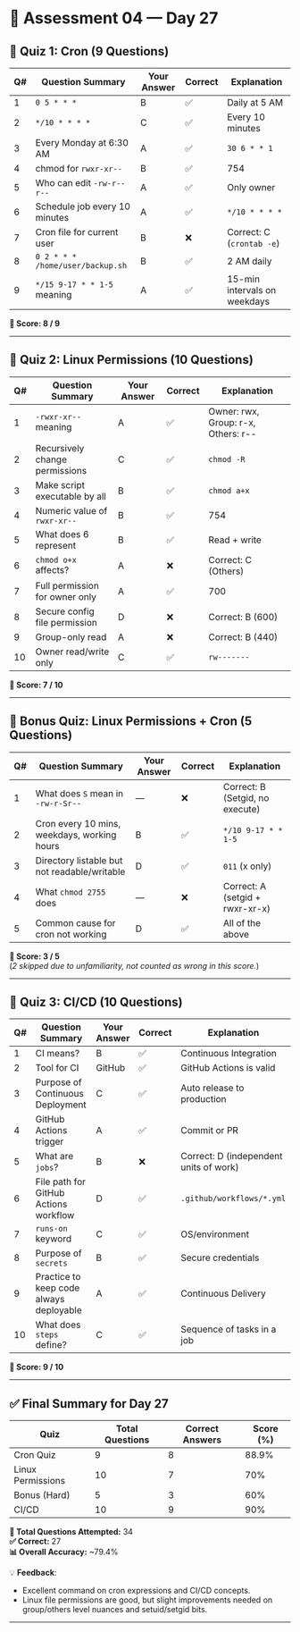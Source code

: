 # 🧪 Assessment 04 — Day 27

## 🧠 Quiz 1: Cron (9 Questions)

| Q# | Question Summary                                      | Your Answer | Correct | Explanation |
|----|-------------------------------------------------------|-------------|---------|-------------|
| 1  | `0 5 * * *`                                           | B           | ✅      | Daily at 5 AM |
| 2  | `*/10 * * * *`                                        | C           | ✅      | Every 10 minutes |
| 3  | Every Monday at 6:30 AM                               | A           | ✅      | `30 6 * * 1` |
| 4  | chmod for `rwxr-xr--`                                 | B           | ✅      | 754 |
| 5  | Who can edit `-rw-r--r--`                             | A           | ✅      | Only owner |
| 6  | Schedule job every 10 minutes                         | A           | ✅      | `*/10 * * * *` |
| 7  | Cron file for current user                            | B           | ❌      | Correct: C (`crontab -e`) |
| 8  | `0 2 * * * /home/user/backup.sh`                      | B           | ✅      | 2 AM daily |
| 9  | `*/15 9-17 * * 1-5` meaning                           | A           | ✅      | 15-min intervals on weekdays |

**🧾 Score: 8 / 9**

---

## 🧠 Quiz 2: Linux Permissions (10 Questions)

| Q# | Question Summary                                      | Your Answer | Correct | Explanation |
|----|-------------------------------------------------------|-------------|---------|-------------|
| 1  | `-rwxr-xr--` meaning                                  | A           | ✅      | Owner: rwx, Group: r-x, Others: r-- |
| 2  | Recursively change permissions                        | C           | ✅      | `chmod -R` |
| 3  | Make script executable by all                         | B           | ✅      | `chmod a+x` |
| 4  | Numeric value of `rwxr-xr--`                          | B           | ✅      | 754 |
| 5  | What does 6 represent                                 | B           | ✅      | Read + write |
| 6  | `chmod o+x` affects?                                  | A           | ❌      | Correct: C (Others) |
| 7  | Full permission for owner only                        | A           | ✅      | 700 |
| 8  | Secure config file permission                         | D           | ❌      | Correct: B (600) |
| 9  | Group-only read                                       | A           | ❌      | Correct: B (440) |
| 10 | Owner read/write only                                 | C           | ✅      | `rw-------` |

**🧾 Score: 7 / 10**

---

## 🧠 Bonus Quiz: Linux Permissions + Cron (5 Questions)

| Q# | Question Summary                                      | Your Answer | Correct | Explanation |
|----|-------------------------------------------------------|-------------|---------|-------------|
| 1  | What does `S` mean in `-rw-r-Sr--`                    | —           | ❌      | Correct: B (Setgid, no execute) |
| 2  | Cron every 10 mins, weekdays, working hours           | B           | ✅      | `*/10 9-17 * * 1-5` |
| 3  | Directory listable but not readable/writable          | D           | ✅      | `011` (x only) |
| 4  | What `chmod 2755` does                                | —           | ❌      | Correct: A (setgid + rwxr-xr-x) |
| 5  | Common cause for cron not working                     | D           | ✅      | All of the above |

**🧾 Score: 3 / 5**  
(*2 skipped due to unfamiliarity, not counted as wrong in this score.*)

---

## 🧠 Quiz 3: CI/CD (10 Questions)

| Q# | Question Summary                                      | Your Answer | Correct | Explanation |
|----|-------------------------------------------------------|-------------|---------|-------------|
| 1  | CI means?                                             | B           | ✅      | Continuous Integration |
| 2  | Tool for CI                                           | GitHub      | ✅      | GitHub Actions is valid |
| 3  | Purpose of Continuous Deployment                      | C           | ✅      | Auto release to production |
| 4  | GitHub Actions trigger                                | A           | ✅      | Commit or PR |
| 5  | What are `jobs`?                                      | B           | ❌      | Correct: D (independent units of work) |
| 6  | File path for GitHub Actions workflow                 | D           | ✅      | `.github/workflows/*.yml` |
| 7  | `runs-on` keyword                                     | C           | ✅      | OS/environment |
| 8  | Purpose of `secrets`                                  | B           | ✅      | Secure credentials |
| 9  | Practice to keep code always deployable               | A           | ✅      | Continuous Delivery |
| 10 | What does `steps` define?                             | C           | ✅      | Sequence of tasks in a job |

**🧾 Score: 9 / 10**

---

## ✅ Final Summary for Day 27

| Quiz                       | Total Questions | Correct Answers | Score (%) |
|---------------------------|------------------|------------------|-----------|
| Cron Quiz                 | 9                | 8                | 88.9%     |
| Linux Permissions         | 10               | 7                | 70%       |
| Bonus (Hard)              | 5                | 3                | 60%       |
| CI/CD                     | 10               | 9                | 90%       |

**🎯 Total Questions Attempted:** 34  
**✅ Correct:** 27  
**📊 Overall Accuracy:** ~79.4%

💡 **Feedback**:
- Excellent command on cron expressions and CI/CD concepts.
- Linux file permissions are good, but slight improvements needed on group/others level nuances and setuid/setgid bits.

---

